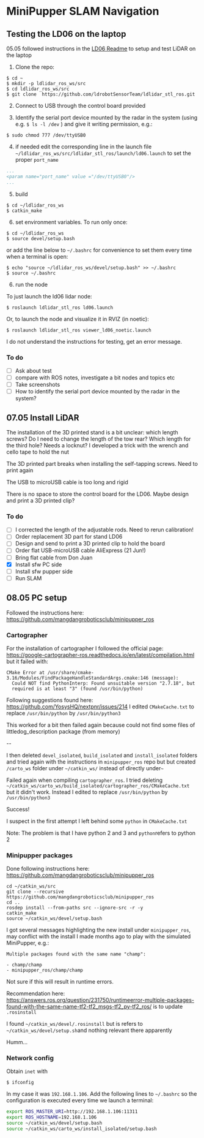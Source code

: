 # MiniPupper SLAM Navigation

## Testing the LD06 on the laptop

05.05 followed instructions in the [LD06 Readme](https://github.com/ldrobotSensorTeam/ldlidar_stl_ros) to setup and test LiDAR on the laptop

1. Clone the repo:

```
$ cd ~
$ mkdir -p ldlidar_ros_ws/src
$ cd ldlidar_ros_ws/src
$ git clone  https://github.com/ldrobotSensorTeam/ldlidar_stl_ros.git
```

2. Connect to USB through the control board provided

3. Identify the serial port device mounted by the radar in the system (using e.g. `$ ls -l /dev` ) and give it writing permission, e.g.:
```
$ sudo chmod 777 /dev/ttyUSB0
```

4. if needed edit the corresponding line in the launch file `~/ldlidar_ros_ws/src/ldlidar_stl_ros/launch/ld06.launch` to set the proper `port_name`

```yaml
...
<param name="port_name" value ="/dev/ttyUSB0"/>
...
```

5. build

```
$ cd ~/ldlidar_ros_ws
$ catkin_make
```

6. set environment variables. To run only once: 

```
$ cd ~/ldlidar_ros_ws
$ source devel/setup.bash
```

or add the line below to `~/.bashrc`  for convenience to set them every time when a terminal is open:

```
$ echo "source ~/ldlidar_ros_ws/devel/setup.bash" >> ~/.bashrc
$ source ~/.bashrc
```

6. run the node

To just launch the ld06 lidar node:

```
$ roslaunch ldlidar_stl_ros ld06.launch
```

Or, to launch the node and visualize it in RVIZ (in noetic):

```
$ roslaunch ldlidar_stl_ros viewer_ld06_noetic.launch
```

I do not understand the instructions for testing, get an error message.

### To do

- [ ] Ask about test
- [ ] compare with ROS notes, investigate a bit nodes and topics etc
- [ ] Take screenshots
- [ ] How to identify the serial port device mounted by the radar in the system?

## 07.05 Install LiDAR

The installation of the 3D printed stand is a bit unclear: which length screws? Do I need to change the length of the tow rear? Which length for the third hole? Needs a locknut? I developed a trick with the wrench and cello tape to hold the nut

The 3D printed part breaks when installing the self-tapping screws. Need to print again

The USB to microUSB cable is too long and rigid

There is no space to store the control board for the LD06. Maybe design and print a 3D printed clip? 

### To do

- [ ] I corrected the length of the adjustable rods. Need to rerun calibration!
- [ ] Order replacement 3D part for stand LD06
- [ ] Design and send to print a 3D printed clip to hold the board
- [ ] Order flat USB-microUSB cable AliExpress (21 Jun!)
- [ ] Bring flat cable from Don Juan
- [x] Install sfw PC side
- [ ] Install sfw pupper side
- [ ] Run SLAM

## 08.05 PC setup

Followed the instructions here: https://github.com/mangdangroboticsclub/minipupper_ros

### Cartographer

For the installation of cartographer I followed the official page: https://google-cartographer-ros.readthedocs.io/en/latest/compilation.html but it failed with:

```
CMake Error at /usr/share/cmake-3.16/Modules/FindPackageHandleStandardArgs.cmake:146 (message):
  Could NOT find PythonInterp: Found unsuitable version "2.7.18", but
  required is at least "3" (found /usr/bin/python)
```

Following suggestions found here: https://github.com/YosysHQ/nextpnr/issues/214 I edited `CMakeCache.txt` to replace `/usr/bin/python` by `/usr/bin/python3`

This worked for a bit then failed again because could not find some files of littledog_description package (from memory)

--

 I then deleted `devel_isolated`, `build_isolated` and `install_isolated` folders and tried again with the instructions in `minipupper_ros` repo but but created `/carto_ws` folder under  `~/catkin_ws/`  instead of directly under`~` 

Failed again when compiling `cartographer_ros`. I tried deleting `~/catkin_ws/carto_ws/build_isolated/cartographer_ros/CMakeCache.txt` but it didn't work. Instead I edited to replace  `/usr/bin/python` by `/usr/bin/python3`

Success!

I suspect in the first attempt I left behind some `python` in `CMakeCache.txt`

Note: The problem is that I have python 2 and 3 and `python`refers to python 2 

### Minipupper packages

Done following instructions here: https://github.com/mangdangroboticsclub/minipupper_ros

```
cd ~/catkin_ws/src
git clone --recursive https://github.com/mangdangroboticsclub/minipupper_ros
cd ..
rosdep install --from-paths src --ignore-src -r -y
catkin_make
source ~/catkin_ws/devel/setup.bash
```

I got several messages highlighting the new install under `minipupper_ros`, may conflict with the install I made months ago to play with the simulated MiniPupper, e.g.: 

```
Multiple packages found with the same name "champ":

- champ/champ
- minipupper_ros/champ/champ
```

Not sure if this will result in runtime errors.

Recommendation here: https://answers.ros.org/question/231750/runtimeerror-multiple-packages-found-with-the-same-name-tf2-tf2_msgs-tf2_py-tf2_ros/ is to update `.rosinstall`

I found `~/catkin_ws/devel/.rosinstall` but is refers to `~/catkin_ws/devel/setup.sh`and nothing relevant there apparently

Humm...

### Network config

Obtain `inet` with 

```
$ ifconfig
```

In my case it was `192.168.1.106`. Add the following lines to `~/.bashrc` so the configuration is executed every time we launch a terminal: 

```bash
export ROS_MASTER_URI=http://192.168.1.106:11311
export ROS_HOSTNAME=192.168.1.106
source ~/catkin_ws/devel/setup.bash
source ~/catkin_ws/carto_ws/install_isolated/setup.bash
```